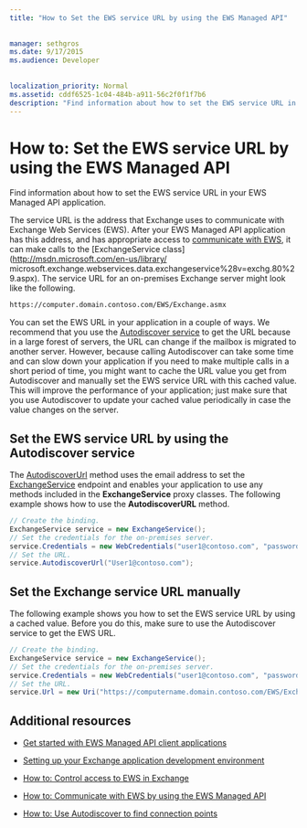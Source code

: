 ```yaml
---
title: "How to Set the EWS service URL by using the EWS Managed API"
 
 
manager: sethgros
ms.date: 9/17/2015
ms.audience: Developer
 
 
localization_priority: Normal
ms.assetid: cddf6525-1c04-484b-a911-56c2f0f1f7b6
description: "Find information about how to set the EWS service URL in your EWS Managed API application."
---
```


# How to: Set the EWS service URL by using the EWS Managed API

Find information about how to set the EWS service URL in your EWS Managed API application.
  
The service URL is the address that Exchange uses to communicate with Exchange Web Services (EWS). After your EWS Managed API application has this address, and has appropriate access to [communicate with EWS](how-to-communicate-with-ews-by-using-the-ews-managed-api.md), it can make calls to the [ExchangeService class](http://msdn.microsoft.com/en-us/library/ microsoft.exchange.webservices.data.exchangeservice%28v=exchg.80%29.aspx). The service URL for an on-premises Exchange server might look like the following. 
  
```HTML
https://computer.domain.contoso.com/EWS/Exchange.asmx
```

You can set the EWS URL in your application in a couple of ways. We recommend that you use the [Autodiscover service](http://msdn.microsoft.com/library/39726b67-2eb2-451b-9307-cfd0b518b55c%28Office.15%29.aspx) to get the URL because in a large forest of servers, the URL can change if the mailbox is migrated to another server. However, because calling Autodiscover can take some time and can slow down your application if you need to make multiple calls in a short period of time, you might want to cache the URL value you get from Autodiscover and manually set the EWS service URL with this cached value. This will improve the performance of your application; just make sure that you use Autodiscover to update your cached value periodically in case the value changes on the server. 
  
## Set the EWS service URL by using the Autodiscover service
<a name="bk_SetURLusingAutoDiscover"> </a>

The [AutodiscoverUrl](http://msdn.microsoft.com/en-us/library/microsoft.exchange.webservices.data.exchangeservice.autodiscoverurl%28v=exchg.80%29.aspx) method uses the email address to set the [ExchangeService](http://msdn.microsoft.com/en-us/library/microsoft.exchange.webservices.data.exchangeservice%28v=exchg.80%29.aspx) endpoint and enables your application to use any methods included in the **ExchangeService** proxy classes. The following example shows how to use the **AutodiscoverURL** method. 
  
```cs
// Create the binding.
ExchangeService service = new ExchangeService();
// Set the credentials for the on-premises server.
service.Credentials = new WebCredentials("user1@contoso.com", "password");
// Set the URL.
service.AutodiscoverUrl("User1@contoso.com");

```

## Set the Exchange service URL manually
<a name="bk_SetURLmanually"> </a>

The following example shows you how to set the EWS service URL by using a cached value. Before you do this, make sure to use the Autodiscover service to get the EWS URL.
  
```cs
// Create the binding.
ExchangeService service = new ExchangeService();
// Set the credentials for the on-premises server.
service.Credentials = new WebCredentials("user1@contoso.com", "password");
// Set the URL.
service.Url = new Uri("https://computername.domain.contoso.com/EWS/Exchange.asmx");

```

## Additional resources
<a name="bk_addresources"> </a>

- [Get started with EWS Managed API client applications](get-started-with-ews-managed-api-client-applications.md)
    
- [Setting up your Exchange application development environment](setting-up-your-exchange-application-development-environment.md)
    
- [How to: Control access to EWS in Exchange](how-to-control-access-to-ews-in-exchange.md)
    
- [How to: Communicate with EWS by using the EWS Managed API](how-to-communicate-with-ews-by-using-the-ews-managed-api.md)
    
- [How to: Use Autodiscover to find connection points](how-to-use-autodiscover-to-find-connection-points.md)
    

